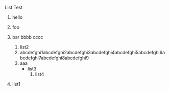 List Test
1. hello
2. foo
3. bar
bbbb
cccc

    1. list2
    2. abcdefghi1abcdefghi2abcdefghi3abcdefghi4abcdefghi5abcdefghi6abcdefghi7abcdefghi8abcdefghi9
    3. aaa
         * list3
             1. list4
4. list1
